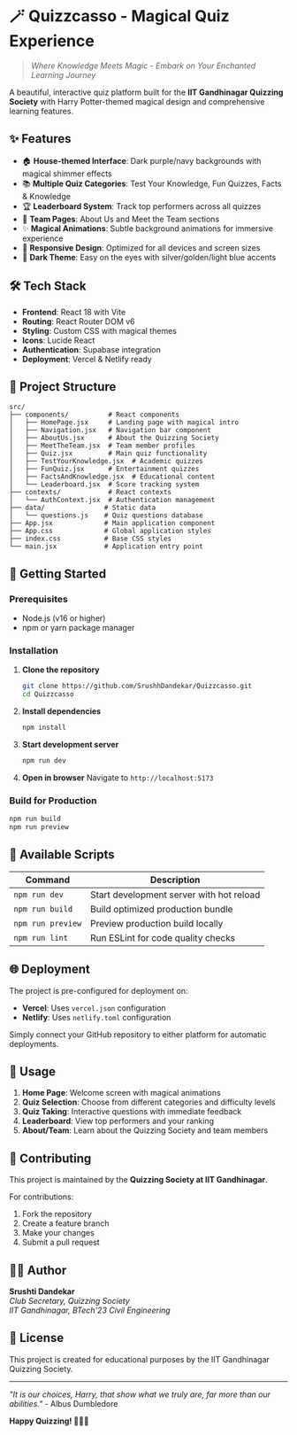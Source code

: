 # 🪄 Quizzcasso - Magical Quiz Experience

> *Where Knowledge Meets Magic - Embark on Your Enchanted Learning Journey*

A beautiful, interactive quiz platform built for the **IIT Gandhinagar Quizzing Society** with Harry Potter-themed magical design and comprehensive learning features.

## ✨ Features

- 🏠 **House-themed Interface**: Dark purple/navy backgrounds with magical shimmer effects
- 📚 **Multiple Quiz Categories**: Test Your Knowledge, Fun Quizzes, Facts & Knowledge
- 🏆 **Leaderboard System**: Track top performers across all quizzes
- 👥 **Team Pages**: About Us and Meet the Team sections
- ✨ **Magical Animations**: Subtle background animations for immersive experience
- 📱 **Responsive Design**: Optimized for all devices and screen sizes
- 🎨 **Dark Theme**: Easy on the eyes with silver/golden/light blue accents

## 🛠️ Tech Stack

- **Frontend**: React 18 with Vite
- **Routing**: React Router DOM v6
- **Styling**: Custom CSS with magical themes
- **Icons**: Lucide React
- **Authentication**: Supabase integration
- **Deployment**: Vercel & Netlify ready

## 📁 Project Structure

```
src/
├── components/          # React components
│   ├── HomePage.jsx     # Landing page with magical intro
│   ├── Navigation.jsx   # Navigation bar component
│   ├── AboutUs.jsx      # About the Quizzing Society
│   ├── MeetTheTeam.jsx  # Team member profiles
│   ├── Quiz.jsx         # Main quiz functionality
│   ├── TestYourKnowledge.jsx  # Academic quizzes
│   ├── FunQuiz.jsx      # Entertainment quizzes
│   ├── FactsAndKnowledge.jsx  # Educational content
│   └── Leaderboard.jsx  # Score tracking system
├── contexts/            # React contexts
│   └── AuthContext.jsx  # Authentication management
├── data/               # Static data
│   └── questions.js    # Quiz questions database
├── App.jsx             # Main application component
├── App.css             # Global application styles
├── index.css           # Base CSS styles
└── main.jsx            # Application entry point
```

## 🚀 Getting Started

### Prerequisites
- Node.js (v16 or higher)
- npm or yarn package manager

### Installation

1. **Clone the repository**
   ```bash
   git clone https://github.com/SrushhDandekar/Quizzcasso.git
   cd Quizzcasso
   ```

2. **Install dependencies**
   ```bash
   npm install
   ```

3. **Start development server**
   ```bash
   npm run dev
   ```

4. **Open in browser**
   Navigate to `http://localhost:5173`

### Build for Production

```bash
npm run build
npm run preview
```

## 📜 Available Scripts

| Command | Description |
|---------|-------------|
| `npm run dev` | Start development server with hot reload |
| `npm run build` | Build optimized production bundle |
| `npm run preview` | Preview production build locally |
| `npm run lint` | Run ESLint for code quality checks |

## 🌐 Deployment

The project is pre-configured for deployment on:

- **Vercel**: Uses `vercel.json` configuration
- **Netlify**: Uses `netlify.toml` configuration

Simply connect your GitHub repository to either platform for automatic deployments.

## 🎯 Usage

1. **Home Page**: Welcome screen with magical animations
2. **Quiz Selection**: Choose from different categories and difficulty levels
3. **Quiz Taking**: Interactive questions with immediate feedback
4. **Leaderboard**: View top performers and your ranking
5. **About/Team**: Learn about the Quizzing Society and team members

## 🤝 Contributing

This project is maintained by the **Quizzing Society at IIT Gandhinagar**. 

For contributions:
1. Fork the repository
2. Create a feature branch
3. Make your changes
4. Submit a pull request

## 👨‍💻 Author

**Srushti Dandekar**  
*Club Secretary, Quizzing Society*  
*IIT Gandhinagar, BTech'23 Civil Engineering*

## 📄 License

This project is created for educational purposes by the IIT Gandhinagar Quizzing Society.

---

*"It is our choices, Harry, that show what we truly are, far more than our abilities."* - Albus Dumbledore

**Happy Quizzing! 🧙‍♂️✨**
